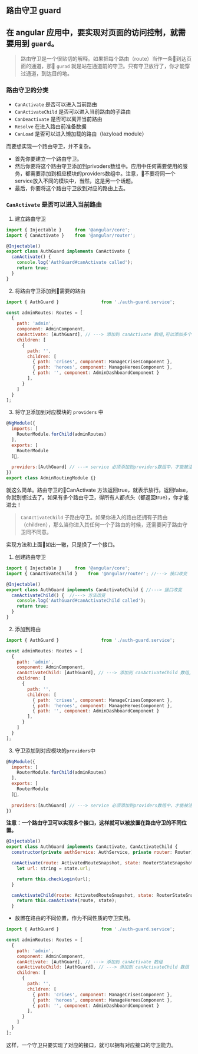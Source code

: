 ## 路由守卫 guard

## 在 angular 应用中，要实现对页面的访问控制，就需要用到 `guard`。

> 路由守卫是一个很贴切的解释。如果把每个路由（route）当作一条到达页面的通道，那 `gurad` 就是站在通道前的守卫。只有守卫放行了，你才能穿过通道，到达目的地。

### 路由守卫的分类

- `CanActivate` 是否可以进入当前路由
- `CanActivateChild` 是否可以进入当前路由的子路由
- `CanDeactivate` 是否可以离开当前路由
- `Resolve` 在进入路由前准备数据
- `CanLoad` 是否可以进入懒加载的路由（lazyload module）

而要想实现一个路由守卫，并不复杂。
- 首先你要建立一个路由守卫。
- 然后你要将这个路由守卫添加到privoders数组中。应用中任何需要使用的服务，都需要添加到相应模块的providers数组中。注意，不要将同一个service放入不同的模块中，当然，这是另一个话题。
- 最后，你要将这个路由守卫放到对应的路由上去。


### `CanActivate` 是否可以进入当前路由

1. 建立路由守卫

```js
import { Injectable }     from '@angular/core';
import { CanActivate }    from '@angular/router';

@Injectable()
export class AuthGuard implements CanActivate {
  canActivate() {
    console.log('AuthGuard#canActivate called');
    return true;
  }
}
```
2. 将路由守卫添加到需要的路由
```js
import { AuthGuard }                from './auth-guard.service';

const adminRoutes: Routes = [
  {
    path: 'admin',
    component: AdminComponent,
    canActivate: [AuthGuard], // ---> 添加到 canActivate 数组,可以添加多个守卫
    children: [
      {
        path: '',
        children: [
          { path: 'crises', component: ManageCrisesComponent },
          { path: 'heroes', component: ManageHeroesComponent },
          { path: '', component: AdminDashboardComponent }
        ],
      }
    ]
  }
];
```
3. 将守卫添加到对应模块的 `providers` 中

```js
@NgModule({
  imports: [
    RouterModule.forChild(adminRoutes)
  ],
  exports: [
    RouterModule
  ],
  
  providers:[AuthGuard] // ---> service 必须添加到providers数组中，才能被注入使用
})
export class AdminRoutingModule {}
```

就这么简单。路由守卫的CanActivate 方法返回true，就表示放行。返回false，你就别想过去了。如果有多个路由守卫，得所有人都点头（都返回true），你才能进去！

> `CanActivateChild` 子路由守卫。如果你进入的路由还拥有子路由（children），那么当你进入其任何一个子路由的时候，还需要问子路由守卫同不同意。

实现方法和上面如出一辙，只是换了一个接口。
1. 创建路由守卫
```js
import { Injectable }     from '@angular/core';
import { CanActivateChild }    from '@angular/router'; //---> 接口改变

@Injectable()
export class AuthGuard implements CanActivateChild { //---> 接口改变
  canActivateChild() {  //---> 方法改变
    console.log('AuthGuard#canActivateChild called');
    return true;
  }
}
```
2. 添加到路由
```js
import { AuthGuard }                from './auth-guard.service';

const adminRoutes: Routes = [
  {
    path: 'admin',
    component: AdminComponent,
    canActivateChild: [AuthGuard], // ---> 添加到 canActivateChild 数组,可以添加多个守卫
    children: [
      {
        path: '',
        children: [
          { path: 'crises', component: ManageCrisesComponent },
          { path: 'heroes', component: ManageHeroesComponent },
          { path: '', component: AdminDashboardComponent }
        ],
      }
    ]
  }
];
```
3. 守卫添加到对应模块的`providers`中
```js
@NgModule({
  imports: [
    RouterModule.forChild(adminRoutes)
  ],
  exports: [
    RouterModule
  ],
  
  providers:[AuthGuard] // ---> service 必须添加到providers数组中，才能被注入使用
})
```
**注意：一个路由守卫可以实现多个接口，这样就可以被放置在路由守卫的不同位置。**

```js
@Injectable()
export class AuthGuard implements CanActivate, CanActivateChild {
  constructor(private authService: AuthService, private router: Router) {}

  canActivate(route: ActivatedRouteSnapshot, state: RouterStateSnapshot): boolean {
    let url: string = state.url;

    return this.checkLogin(url);
  }

  canActivateChild(route: ActivatedRouteSnapshot, state: RouterStateSnapshot): boolean {
    return this.canActivate(route, state);
  }

```
- 放置在路由的不同位置，作为不同性质的守卫实用。

```js
import { AuthGuard }                from './auth-guard.service';

const adminRoutes: Routes = [
  {
    path: 'admin',
    component: AdminComponent,
    canActivate: [AuthGuard], // ---> 添加到 canActivate 数组
    canActivateChild: [AuthGuard], // ---> 添加到 canActivateChild 数组
    children: [
      {
        path: '',
        children: [
          { path: 'crises', component: ManageCrisesComponent },
          { path: 'heroes', component: ManageHeroesComponent },
          { path: '', component: AdminDashboardComponent }
        ],
      }
    ]
  }
];
```
这样，一个守卫只要实现了对应的接口，就可以拥有对应接口的守卫能力。


